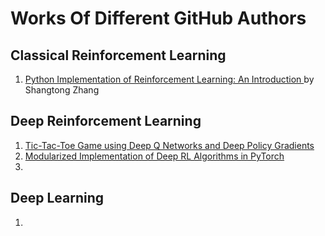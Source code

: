 # Works Of Different GitHub Authors

## Classical Reinforcement Learning
1. [Python Implementation of Reinforcement Learning: An Introduction ](https://github.com/ShangtongZhang/reinforcement-learning-an-introduction) by Shangtong Zhang


## Deep Reinforcement Learning
1. [Tic-Tac-Toe Game using Deep Q Networks and Deep Policy Gradients](https://github.com/cpuheater/tic-tac-toe-deep-rl-lab)
2. [Modularized Implementation of Deep RL Algorithms in PyTorch](https://github.com/ShangtongZhang/DeepRL)
3. []()

## Deep Learning
1. []()
